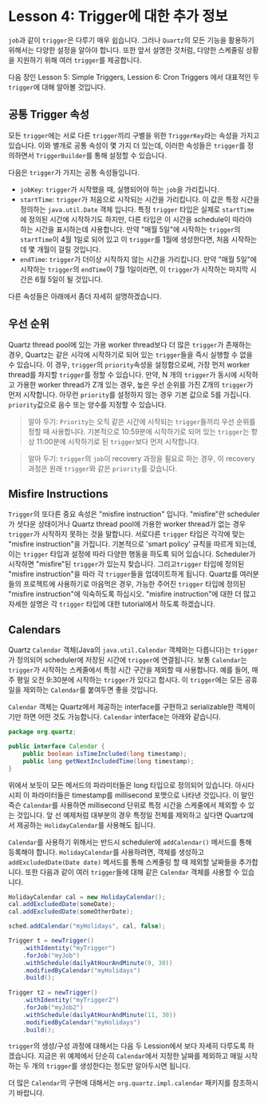 # Lesson 4: Trigger에 대한 추가 정보

`job`과 같이 `trigger`은 다루기 매우 쉽습니다. 그러나 `Quartz`의 모든 기능을 활용하기 위해서는 다양한 설정을 알아야 합니다. 또한 앞서 설명한 것처럼, 다양한 스케줄링 상황을 지원하기 위해 여러  `trigger`를 제공합니다. 

다음 장인 Lesson 5: Simple Triggers, Lession 6: Cron Triggers 에서 대표적인 두 `trigger`에 대해 알아볼 것입니다.

## 공통 Trigger 속성

모든 `trigger`에는 서로 다른 `trigger`끼리 구별을 위한 `TriggerKey`라는 속성을 가지고 있습니다. 이와 별개로 공통 속성이 몇 가지 더 있는데, 이러한 속성들은 `trigger`를 정의하면서  `TriggerBuilder`를 통해 설정할 수 있습니다.

다음은 `trigger`가 가지는 공통 속성들입니다.

- `jobKey`: `trigger`가 시작했을 때, 실행되어야 하는 `job`을 가리킵니다.
- `startTime`: `trigger`가 처음으로 시작되는 시간을 가리킵니다. 이 값은 특정 시간을 정의하는 `java.util.Date` 객체 입니다. 특정 `trigger` 타입은 실제로 `startTime`에 정의된 시간에 시작하기도 하지만, 다른 타입은 이 시간을 schedule이 따라야 하는 시간을 표시하는데 사용합니다. 만약 "매월 5일"에 시작하는 `trigger`의 `startTime`이 4월 1일로 되어 있고 이 `trigger`를 1월에 생성한다면, 처음 시작하는데 몇 개월이 걸릴 것입니다.
- `endTime`: `trigger`가 더이상 시작하지 않는 시간을 가리킵니다. 만약 "매월 5일"에 시작하는 `trigger`의 `endTime`이 7월 1일이라면, 이 `trigger`가 시작하는 마지막 시간은 6월  5일이 될 것입니다.

다른 속성들은 아래에서 좀더 자세히 설명하겠습니다.

## 우선 순위

Quartz thread pool에 있는 가용 worker thread보다 더 많은 `trigger`가 존재하는 경우, Quartz는 같은 시각에 시작하기로 되어 있는 `trigger`들을 즉시 실행할 수 없을 수 있습니다. 이 경우, `trigger`의 `priority`속성을 설정함으로써, 가장 먼저 worker thread를 차지할 `trigger`를  정할 수 있습니다.  만약, N 개의 `trigger`가 동시에 시작하고 가용한 worker thread가 Z개 있는 경우, 높은 우선 순위를 가진 Z개의 `trigger`가 먼저 시작합니다. 아무런 `priority`를 설정하지 않는 경우 기본 값으로 5를 가집니다. `priority`값으로 음수 또는 양수를 지정할 수 있습니다.

> 알아 두기: `Priority`는 오직 같은 시간에 시작되는 `trigger`들끼리 우선 순위를 정할 때 사용합니다. 기본적으로 10:59분에 시작하기로 되어 있는 `trigger`는 항상 11:00분에 시작하기로 된 `trigger`보다 먼저 시작합니다.

> 알아 두기: `trigger`의 `job`이 recovery 과정을 필요로 하는 경우, 이 recovery 과정은 원래 `trigger`와 같은 `priority`를 갖습니다.

## Misfire Instructions

`Trigger`의 또다른 중요 속성은 "misfire instruction" 입니다. "misfire"란 scheduler가 셧다운 상태이거나 Quartz thread pool에 가용한 worker thread가 없는 경우 `trigger`가 시작하지 못하는 것을 말합니다. 서로다른 `trigger` 타입은 각각에 맞는 "misfire instruction"을 가집니다. 기본적으로 'smart policy' 규칙을 따르게 되는데, 이는 `trigger` 타입과 설정에 따라 다양한 행동을 하도록 되어 있습니다. Scheduler가 시작하면 "misfire"된 `trigger`가 있는지 찾습니다. 그리고`trigger` 타입에 정의된 "misfire instruction"을 따라 각 `trigger`들을 업데이트하게 됩니다. Quartz를 여러분들의 프로젝트에 사용하기로 마음먹은 경우, 가능한 주어진 `trigger` 타입에 정의된 "misfire instruction"에 익숙하도록 하십시오. "misfire instruction"에 대한 더 많고 자세한 설명은 각 `trigger` 타입에 대한 tutorial에서 하도록 하겠습니다.

## Calendars

Quartz `Calendar` 객체(Java의 `java.util.Calendar` 객체와는 다릅니다)는 `trigger`가 정의되어 scheduler에 저장된 시간에 `trigger`에 연결됩니다. 보통 `Calendar`는 `trigger`가 시작하는 스케줄에서 특정 시간 구간을 제외할 때 사용합니다. 예를 들어, 매주 평일 오전 9:30분에 시작하는 `trigger`가 있다고 합시다. 이 `trigger`에는 모든 공휴일을 제외하는 `Calendar`를 붙여두면 좋을 것입니다.

`Calendar` 객체는 Quartz에서 제공하는 interface를 구현하고 serializable한 객체이기만 하면 어떤 것도 가능합니다. `Calendar` interface는 아래와 같습니다.

```java
package org.quartz;

public interface Calendar {
	public boolean isTimeIncluded(long timestamp);
	public long getNextIncludedTime(long timestamp);
}
```

위에서 보듯이 모든 메서드의 파라미터들은 long 타입으로 정의되어 있습니다. 아시다시피 이 파라미터들은 timestamp를  millisecond 포맷으로 나타낸 것입니다. 이 말인 즉슨 `Calendar`를 사용하면 millisecond 단위로 특정 시간을 스케줄에서 제외할 수 있는 것입니다. 앞 선 예제처럼 대부분의 경우 특정일 전체를 제외하고 싶다면 Quartz에서 제공하는 `HolidayCalendar`를 사용해도 됩니다.

`Calendar`를 사용하기 위해서는 반드시 scheduler에 `addCalendar()` 메서드를 통해 등록해야 합니다. `HolidayCalendar`를 사용하려면, 객체를 생성하고 `addExcludedDate(Date date)` 메서드를 통해 스케줄링 할 때 제외할 날짜들을 추가합니다. 또한 다음과 같이 여러 `trigger`들에 대해 같은 `Calendar` 객체를 사용할 수 있습니다.

```java
HolidayCalendar cal = new HolidayCalendar();
cal.addExcludedDate(someDate);
cal.addExcludedDate(someOtherDate);

sched.addCalendar("myHolidays", cal, false);

Trigger t = newTrigger()
	.withIdentity("myTrigger")
	.forJob("myJob")
	.withSchedule(dailyAtHourAndMinute(9, 30))
	.modifiedByCalendar("myHolidays")
	.build();
	
Trigger t2 = newTrigger()
	.withIdentity("myTrigger2")
	.forJob("myJob2")
	.withSchedule(dailyAtHourAndMinute(11, 30))
	.modifiedByCalendar("myHolidays")
	.build();
```

`trigger`의 생성/구성 과정에 대해서는 다음 두 Lession에서 보다 자세히 다루도록 하겠습니다. 지금은 위 예제에서 단순히 `Calendar`에서 지정한 날짜를 제외하고 매일 시작하는 두 개의 `trigger`를 생성한다는 정도만 알아두시면 됩니다. 

더 많은 `Calendar`의 구현에 대해서는 `org.quartz.impl.calendar` 패키지를 참조하시기 바랍니다.

